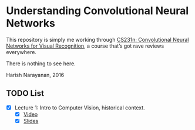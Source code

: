 # Understanding Convolutional Neural Networks

This repository is simply me working through [CS231n: Convolutional
Neural Networks for Visual Recognition](http://cs231n.stanford.edu), a
course that’s got rave reviews everywhere.

There is nothing to see here.

Harish Narayanan, 2016

## TODO List

- [x] Lecture 1: Intro to Computer Vision, historical context.
   - [x] [Video](https://www.youtube.com/watch?v=F-g0-6_RRUA)
   - [x] [Slides](lecture-slides/winter1516_lecture1.pdf)
